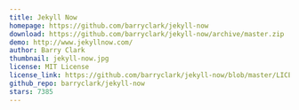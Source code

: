 ```yaml
---
title: Jekyll Now
homepage: https://github.com/barryclark/jekyll-now
download: https://github.com/barryclark/jekyll-now/archive/master.zip
demo: http://www.jekyllnow.com/
author: Barry Clark
thumbnail: jekyll-now.jpg
license: MIT License
license_link: https://github.com/barryclark/jekyll-now/blob/master/LICENSE
github_repo: barryclark/jekyll-now
stars: 7385
---
```

